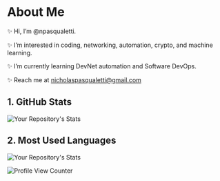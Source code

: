 <!---
npasqualetti/npasqualetti is a ✨ special ✨ repository because its `README.md` (this file) appears on your GitHub profile.
You can click the Preview link to take a look at your changes.
--->

# About Me
✨ Hi, I’m @npasqualetti.

✨ I’m interested in coding, networking, automation, crypto, and machine learning.

✨ I’m currently learning DevNet automation and Software DevOps.

✨ Reach me at nicholaspasqualetti@gmail.com
## 1. GitHub Stats
![Your Repository's Stats](https://github-readme-stats.vercel.app/api?username=npasqualetti&show_icons=true)
## 2. Most Used Languages
![Your Repository's Stats](https://github-readme-stats.vercel.app/api/top-langs/?username=npasqualetti&theme=blue-green)

![Profile View Counter](https://komarev.com/ghpvc/?username=npasqualetti)
